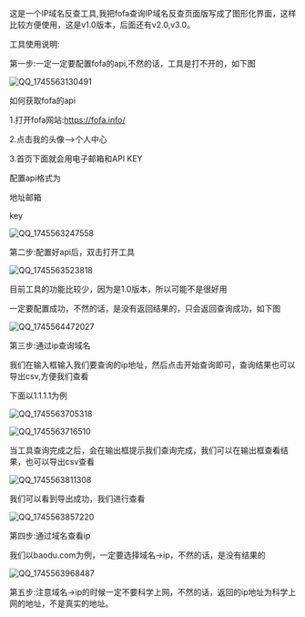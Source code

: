 这是一个IP域名反查工具,我把fofa查询IP域名反查页面版写成了图形化界面，这样比较方便使用，这是v1.0版本，后面还有v2.0,v3.0。

工具使用说明:

第一步:一定一定要配置fofa的api,不然的话，工具是打不开的，如下图

![QQ_1745563130491](https://github.com/user-attachments/assets/9e119986-c75a-44dc-be52-34baab7d25b2)

如何获取fofa的api

1.打开fofa网站:https://fofa.info/

2.点击我的头像——>个人中心

3.首页下面就会用电子邮箱和APl KEY

配置api格式为

地址邮箱

key

![QQ_1745563247558](https://github.com/user-attachments/assets/34e798a4-e6f9-4137-9612-90cfe1a1298f)

第二步:配置好api后，双击打开工具

![QQ_1745563523818](https://github.com/user-attachments/assets/366bb818-89ed-4a45-bf1d-a36bfd63688d)

目前工具的功能比较少，因为是1.0版本，所以可能不是很好用

一定要配置成功，不然的话，是没有返回结果的，只会返回查询成功，如下图

![QQ_1745564472027](https://github.com/user-attachments/assets/d5ae1fb6-1e80-4dd3-99d3-cab426d01b19)


第三步:通过ip查询域名

我们在输入框输入我们要查询的ip地址，然后点击开始查询即可，查询结果也可以导出csv,方便我们查看

下面以1.1.1.1为例

![QQ_1745563705318](https://github.com/user-attachments/assets/690cb6b9-2c41-4c68-badd-59b4d7c306b1)

![QQ_1745563716510](https://github.com/user-attachments/assets/7327c5c8-c4d6-4a2d-a6ff-8b2cac2a6f2c)

当工具查询完成之后，会在输出框提示我们查询完成，我们可以在输出框查看结果，也可以导出csv查看

![QQ_1745563811308](https://github.com/user-attachments/assets/104025ec-fc67-4a5f-a709-a4beb9619685)

我们可以看到导出成功，我们进行查看

![QQ_1745563857220](https://github.com/user-attachments/assets/12dd479f-30ac-4714-8eae-9a5f4f13d1be)

第四步:通过域名查看ip

我们以baodu.com为例，一定要选择域名->ip，不然的话，是没有结果的

![QQ_1745563968487](https://github.com/user-attachments/assets/b28dc3b2-4dc2-4edb-b9f2-7edc3d117066)

第五步:注意域名->ip的时候一定不要科学上网，不然的话，返回的ip地址为科学上网的地址，不是真实的地址。


